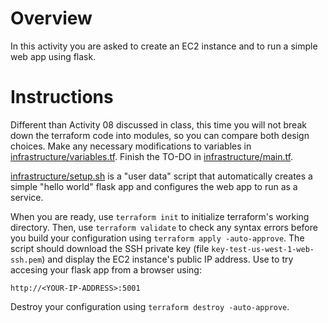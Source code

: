 # Overview

In this activity you are asked to create an EC2 instance and to run a simple web app using flask. 

# Instructions 

Different than Activity 08 discussed in class, this time you will not break down the terraform code into modules, so you can compare both design choices. Make any necessary modifications to variables in [infrastructure/variables.tf](infrastructure/variables.tf). Finish the TO-DO in [infrastructure/main.tf](infrastructure/main.tf). 

[infrastructure/setup.sh](infrastructure/setup.sh) is a "user data" script that automatically creates a simple "hello world" flask app and configures the web app to run as a service. 

When you are ready, use ```terraform init``` to initialize terraform's working directory. Then, use ```terraform validate``` to check any syntax errors before you build your configuration using ```terraform apply -auto-approve```.  The script should download the SSH private key (file ```key-test-us-west-1-web-ssh.pem```) and display the EC2 instance's public IP address. Use to try accesing your flask app from a browser using: 

```
http://<YOUR-IP-ADDRESS>:5001
```

Destroy your configuration using ```terraform destroy -auto-approve```. 
